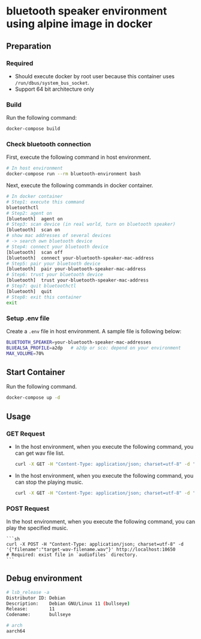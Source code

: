 # bluetooth speaker environment using alpine image in docker

## Preparation
### Required
* Should execute docker by root user because this container uses `/run/dbus/system_bus_socket`.
* Support 64 bit architecture only

### Build
Run the following command:

```sh
docker-compose build
```

### Check bluetooth connection
First, execute the following command in host environment.

```sh
# In host environment
docker-compose run --rm bluetooth-environment bash
```

Next, execute the following commands in docker container.

```sh
# In docker container
# Step1: execute this command
bluetoothctl
# Step2: agent on
[bluetooth]  agent on
# Step3: scan device (in real world, turn on bluetooth speaker)
[bluetooth]  scan on
# show mac addresses of several devices
# -> search own bluetooth device
# Step4: connect your bluetooth device
[bluetooth]  scan off
[bluetooth]  connect your-bluetooth-speaker-mac-address
# Step5: pair your bluetooth device
[bluetooth]  pair your-bluetooth-speaker-mac-address
# Step6: trust your bluetooth device
[bluetooth]  trust your-bluetooth-speaker-mac-address
# Step7: quit bluetoothctl
[bluetooth]  quit
# Step8: exit this container
exit
```

### Setup .env file
Create a `.env` file in host environment. A sample file is following below:

```sh
BLUETOOTH_SPEAKER=your-bluetooth-speaker-mac-addresses
BLUEALSA_PROFILE=a2dp   # a2dp or sco: depend on your environment
MAX_VOLUME=70%
```

## Start Container
Run the following command.

```sh
docker-compose up -d
```

## Usage
### GET Request
* In the host environment, when you execute the following command, you can get wav file list.

    ```sh
    curl -X GET -H "Content-Type: application/json; charset=utf-8" -d '{"command":"list"}' http://localhost:10650
    ```

* In the host environment, when you execute the following command, you can stop the playing music.

    ```sh
    curl -X GET -H "Content-Type: application/json; charset=utf-8" -d '{"command":"stop"}' http://localhost:10650
    ```

### POST Request
In the host environment, when you execute the following command, you can play the specified music.

    ```sh
    curl -X POST -H "Content-Type: application/json; charset=utf-8" -d '{"filename":"target-wav-filename.wav"}' http://localhost:10650
    # Required: exist file in `audiofiles` directory.
    ```

## Debug environment
```sh
# lsb_release -a
Distributor ID: Debian
Description:    Debian GNU/Linux 11 (bullseye)
Release:        11
Codename:       bullseye

# arch
aarch64
```
